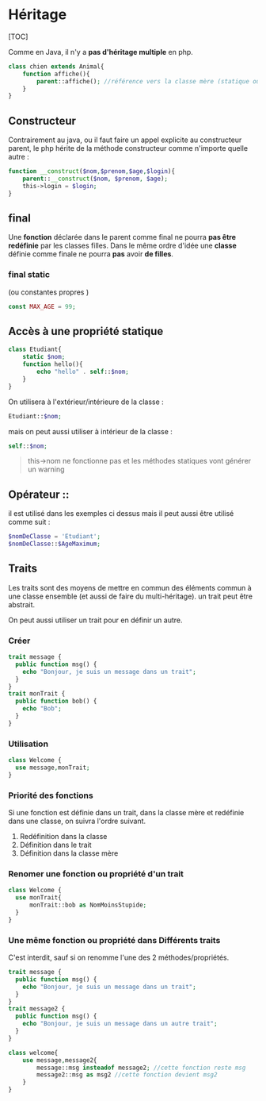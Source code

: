 # Héritage

[TOC]

Comme en Java, il n'y a **pas d'héritage multiple** en php. 

```php
class chien extends Animal{
    function affiche(){
        parent::affiche(); //référence vers la classe mère (statique ou non)
    }
}
```



## Constructeur

Contrairement au java, ou il faut faire un appel explicite au constructeur parent, le php hérite de la méthode constructeur comme n'importe quelle autre :

```php
function __construct($nom,$prenom,$age,$login){
	parent::__construct($nom, $prenom, $age);
    this->login = $login;
}
```



## final 

Une **fonction** déclarée dans le parent comme final ne pourra **pas être redéfinie** par les classes filles. Dans le même ordre d'idée une **classe** définie comme finale ne pourra **pas** avoir **de filles**.

### final static

(ou constantes propres )

```php
const MAX_AGE = 99;
```



## Accès à une propriété statique

```php
class Etudiant{
    static $nom;
    function hello(){
		echo "hello" . self::$nom;
    }
}
```

On utilisera à l'extérieur/intérieure de la classe :

```php
Etudiant::$nom;
```

mais on peut aussi utiliser à intérieur de la classe : 

```php
self::$nom;
```

> this->nom ne fonctionne pas et les méthodes statiques vont générer un warning 

## Opérateur ::

il est utilisé dans les exemples ci dessus mais il peut aussi être utilisé comme suit : 

```php
$nomDeClasse = 'Etudiant';
$nomDeClasse::$AgeMaximum;
```



## Traits

Les traits sont des moyens de mettre en commun des éléments commun à une classe ensemble (et aussi de faire du multi-héritage). un trait peut être abstrait.

On peut aussi utiliser un trait pour en définir un autre. 

### Créer 

```php
trait message {
  public function msg() {
    echo "Bonjour, je suis un message dans un trait";
  }
}
trait monTrait {
  public function bob() {
    echo "Bob";
  }
}
```

### Utilisation

```php
class Welcome {
  use message,monTrait;
}
```

### Priorité des fonctions

Si une fonction est définie dans un trait, dans la classe mère et redéfinie dans une classe, on suivra l'ordre suivant. 

1. Redéfinition dans la classe
2. Définition dans le trait
3. Définition dans la classe mère

### Renomer une fonction ou propriété d'un trait

```php
class Welcome {
  use monTrait{
      monTrait::bob as NomMoinsStupide;
  }
}
```

### Une même fonction ou propriété dans Différents traits

C'est interdit, sauf si on renomme l'une des 2 méthodes/propriétés.

```php
trait message {
  public function msg() {
    echo "Bonjour, je suis un message dans un trait";
  }
}
trait message2 {
  public function msg() {
    echo "Bonjour, je suis un message dans un autre trait";
  }
}

class welcome{
    use message,message2{
        message::msg insteadof message2; //cette fonction reste msg
        message2::msg as msg2 //cette fonction devient msg2
    }
}
```

